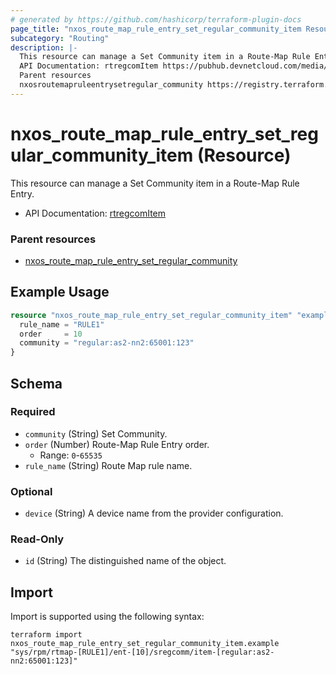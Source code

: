 ```yaml
---
# generated by https://github.com/hashicorp/terraform-plugin-docs
page_title: "nxos_route_map_rule_entry_set_regular_community_item Resource - terraform-provider-nxos"
subcategory: "Routing"
description: |-
  This resource can manage a Set Community item in a Route-Map Rule Entry.
  API Documentation: rtregcomItem https://pubhub.devnetcloud.com/media/dme-docs-10-2-2/docs/Routing%20and%20Forwarding/rtregcom:Item/
  Parent resources
  nxosroutemapruleentrysetregular_community https://registry.terraform.io/providers/CiscoDevNet/nxos/latest/docs/resources/route_map_rule_entry_set_regular_community
---
```


# nxos_route_map_rule_entry_set_regular_community_item (Resource)

This resource can manage a Set Community item in a Route-Map Rule Entry.

- API Documentation: [rtregcomItem](https://pubhub.devnetcloud.com/media/dme-docs-10-2-2/docs/Routing%20and%20Forwarding/rtregcom:Item/)

### Parent resources

- [nxos_route_map_rule_entry_set_regular_community](https://registry.terraform.io/providers/CiscoDevNet/nxos/latest/docs/resources/route_map_rule_entry_set_regular_community)

## Example Usage

```terraform
resource "nxos_route_map_rule_entry_set_regular_community_item" "example" {
  rule_name = "RULE1"
  order     = 10
  community = "regular:as2-nn2:65001:123"
}
```

<!-- schema generated by tfplugindocs -->
## Schema

### Required

- `community` (String) Set Community.
- `order` (Number) Route-Map Rule Entry order.
  - Range: `0`-`65535`
- `rule_name` (String) Route Map rule name.

### Optional

- `device` (String) A device name from the provider configuration.

### Read-Only

- `id` (String) The distinguished name of the object.

## Import

Import is supported using the following syntax:

```shell
terraform import nxos_route_map_rule_entry_set_regular_community_item.example "sys/rpm/rtmap-[RULE1]/ent-[10]/sregcomm/item-[regular:as2-nn2:65001:123]"
```
